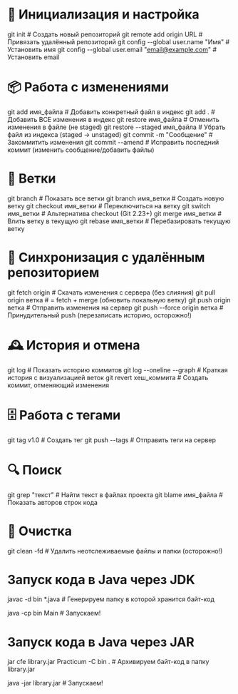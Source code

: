 # 🚀 Инициализация и настройка
git init                          # Создать новый репозиторий
git remote add origin URL         # Привязать удалённый репозиторий
git config --global user.name "Имя"  # Установить имя
git config --global user.email "email@example.com"  # Установить email

# 📦 Работа с изменениями
git add имя_файла                 # Добавить конкретный файл в индекс
git add .                         # Добавить ВСЕ изменения в индекс
git restore имя_файла             # Отменить изменения в файле (не staged)
git restore --staged имя_файла    # Убрать файл из индекса (staged → unstaged)
git commit -m "Сообщение"         # Закоммитить изменения
git commit --amend                # Исправить последний коммит (изменить сообщение/добавить файлы)

# 🌿 Ветки
git branch                        # Показать все ветки
git branch имя_ветки              # Создать новую ветку
git checkout имя_ветки            # Переключиться на ветку
git switch имя_ветки              # Альтернатива checkout (Git 2.23+)
git merge имя_ветки               # Влить ветку в текущую
git rebase имя_ветки              # Перебазировать текущую ветку

# 🔄 Синхронизация с удалённым репозиторием
git fetch origin                  # Скачать изменения с сервера (без слияния)
git pull origin ветка             # = fetch + merge (обновить локальную ветку)
git push origin ветка             # Отправить изменения на сервер
git push --force origin ветка     # Принудительный push (перезаписать историю, осторожно!)

# 🕰️ История и отмена
git log                           # Показать историю коммитов
git log --oneline --graph         # Краткая история с визуализацией веток
git revert хеш_коммита            # Создать коммит, отменяющий изменения

# 🗄️ Работа с тегами
git tag v1.0                      # Создать тег
git push --tags                   # Отправить теги на сервер

# 🔍 Поиск
git grep "текст"                  # Найти текст в файлах проекта
git blame имя_файла               # Показать авторов строк кода

# 🧹 Очистка
git clean -fd                     # Удалить неотслеживаемые файлы и папки (осторожно!)

# Запуск кода в Java через JDK
javac -d bin  *.java              # Генерируем папку в которой хранится байт-код

java -cp bin Main                 # Запускаем!

# Запуск кода в Java через JAR
jar cfe library.jar Practicum -C bin .      # Архивируем байт-код в папку library.jar

java -jar library.jar                       # Запускаем!
